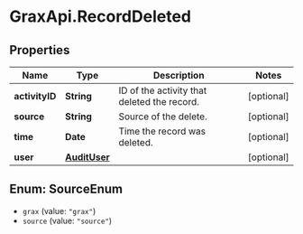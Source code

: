 # GraxApi.RecordDeleted

## Properties
Name | Type | Description | Notes
------------ | ------------- | ------------- | -------------
**activityID** | **String** | ID of the activity that deleted the record. | [optional] 
**source** | **String** | Source of the delete. | [optional] 
**time** | **Date** | Time the record was deleted. | [optional] 
**user** | [**AuditUser**](AuditUser.md) |  | [optional] 

<a name="SourceEnum"></a>
## Enum: SourceEnum

* `grax` (value: `"grax"`)
* `source` (value: `"source"`)

